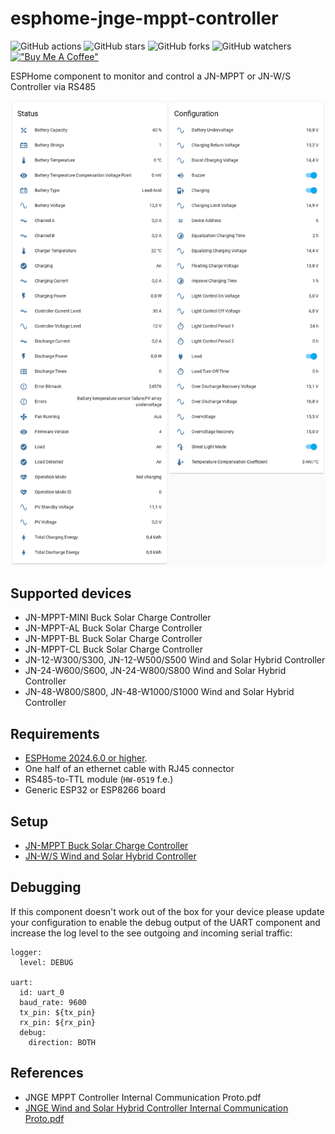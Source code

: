 # esphome-jnge-mppt-controller

![GitHub actions](https://github.com/syssi/esphome-jnge-mppt-controller/actions/workflows/ci.yaml/badge.svg)
![GitHub stars](https://img.shields.io/github/stars/syssi/esphome-jnge-mppt-controller)
![GitHub forks](https://img.shields.io/github/forks/syssi/esphome-jnge-mppt-controller)
![GitHub watchers](https://img.shields.io/github/watchers/syssi/esphome-jnge-mppt-controller)
[!["Buy Me A Coffee"](https://img.shields.io/badge/buy%20me%20a%20coffee-donate-yellow.svg)](https://www.buymeacoffee.com/syssi)

ESPHome component to monitor and control a JN-MPPT or JN-W/S Controller via RS485

![Lovelace entities card](lovelace-entities-card.png "Lovelace entities card")

## Supported devices

* JN-MPPT-MINI Buck Solar Charge Controller
* JN-MPPT-AL Buck Solar Charge Controller
* JN-MPPT-BL Buck Solar Charge Controller
* JN-MPPT-CL Buck Solar Charge Controller
* JN-12-W300/S300, JN-12-W500/S500 Wind and Solar Hybrid Controller
* JN-24-W600/S600, JN-24-W800/S800 Wind and Solar Hybrid Controller
* JN-48-W800/S800, JN-48-W1000/S1000 Wind and Solar Hybrid Controller

## Requirements

* [ESPHome 2024.6.0 or higher](https://github.com/esphome/esphome/releases).
* One half of an ethernet cable with RJ45 connector
* RS485-to-TTL module (`HW-0519` f.e.)
* Generic ESP32 or ESP8266 board

## Setup

* [JN-MPPT Buck Solar Charge Controller](jnge_mppt_controller.md)
* [JN-W/S Wind and Solar Hybrid Controller](jnge_wind_solar_controller.md)

## Debugging

If this component doesn't work out of the box for your device please update your configuration to enable the debug output of the UART component and increase the log level to the see outgoing and incoming serial traffic:

```
logger:
  level: DEBUG

uart:
  id: uart_0
  baud_rate: 9600
  tx_pin: ${tx_pin}
  rx_pin: ${rx_pin}
  debug:
    direction: BOTH
```

## References

* JNGE MPPT Controller Internal Communication Proto.pdf
* [JNGE Wind and Solar Hybrid Controller Internal Communication Proto.pdf](https://github.com/syssi/esphome-jnge-mppt-controller/files/8106839/JNGE.Wind.and.Solar.Hybrid.Controller.Internal.Co.pdf)
